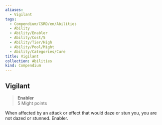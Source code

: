```yaml
---
aliases:
  - Vigilant
tags:
  - Compendium/CSRD/en/Abilities
  - Ability
  - Ability/Enabler
  - Ability/Cost/5
  - Ability/Tier/High
  - Ability/Pool/Might
  - Ability/Categories/Cure
title: Vigilant
collection: Abilities
kind: Compendium
---
```

## Vigilant  
>**Enabler**  
>5 Might points
  
When affected by an attack or effect that would daze or stun you, you are not dazed or stunned. Enabler.